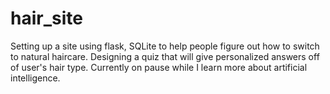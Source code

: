 # hair_site
Setting up a site using flask, SQLite to help people figure out how to switch to natural haircare. Designing a quiz that will give personalized answers off of user's hair type. Currently on pause while I learn more about artificial intelligence.
